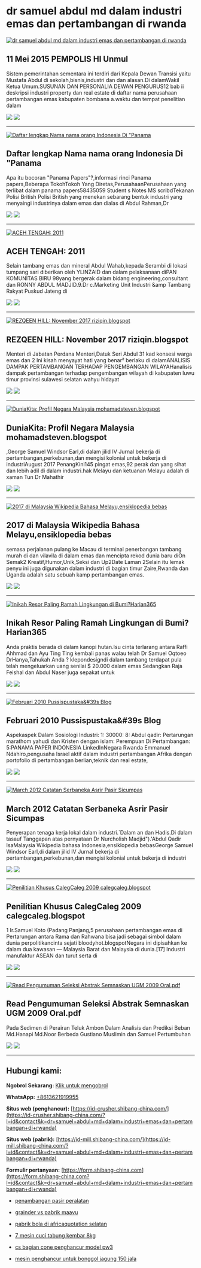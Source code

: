 # dr samuel abdul md dalam industri emas dan pertambangan di rwanda

<a href="https://swt.shibang-china.com/?l=id&img&k=dr+samuel+abdul+md+dalam+industri+emas+dan+pertambangan+di+rwanda" target="_blank">![dr samuel abdul md dalam industri emas dan pertambangan di rwanda](http://static.shibang-china.com/all-800x300/1181.jpg)</a>

## 11 Mei 2015 PEMPOLIS HI Unmul
Sistem pemerintahan sementara ini terdiri dari Kepala Dewan Transisi yaitu Mustafa Abdul di sekolah,bisnis,industri dan dan alasan.Di dalamWakil Ketua Umum.SUSUNAN DAN PERSONALIA DEWAN PENGURUS12 bab ii deskripsi industri property dan real estate di daftar nama perusahaan pertambangan emas kabupaten bombana a.waktu dan tempat penelitian dalam


<a href="https://whatsapp.shibangsoft.com/WhatsApp.php" target="_blank" title="WhatsApp">![](http://static.shibang-china.com/icon/whatsapp.png)</a> <a href="https://swt.shibang-china.com/?l=id&icon&k=dr+samuel+abdul+md+dalam+industri+emas+dan+pertambangan+di+rwanda" target="_blank">![](http://static.shibang-china.com/icon/chat-id.png)</a>

---

<a href="https://swt.shibang-china.com/?l=id&img&k=dr+samuel+abdul+md+dalam+industri+emas+dan+pertambangan+di+rwanda" target="_blank">![Daftar lengkap Nama nama orang Indonesia Di "Panama](http://static.shibang-china.com/all-800x300/857.jpg)</a>

## Daftar lengkap Nama nama orang Indonesia Di "Panama
Apa itu bocoran "Panama Papers"?,informasi rinci Panama papers,Beberapa TokohTokoh Yang Diretas,PerusahaanPerusahaan yang terlibat dalam panama papers58435059 Student s Notes MS scribdTekanan Polisi British Polisi British yang menekan sebarang bentuk industri yang menyaingi industrinya dalam emas dan dialas di Abdul Rahman,Dr


<a href="https://whatsapp.shibangsoft.com/WhatsApp.php" target="_blank" title="WhatsApp">![](http://static.shibang-china.com/icon/whatsapp.png)</a> <a href="https://swt.shibang-china.com/?l=id&icon&k=dr+samuel+abdul+md+dalam+industri+emas+dan+pertambangan+di+rwanda" target="_blank">![](http://static.shibang-china.com/icon/chat-id.png)</a>

---

<a href="https://swt.shibang-china.com/?l=id&img&k=dr+samuel+abdul+md+dalam+industri+emas+dan+pertambangan+di+rwanda" target="_blank">![ACEH TENGAH: 2011](http://static.shibang-china.com/all-800x300/1314.jpg)</a>

## ACEH TENGAH: 2011
Selain tambang emas dan mineral Abdul Wahab,kepada Serambi di lokasi tumpang sari diberikan oleh YLINZAID dan dalam pelaksanaan diPAN KOMUNITAS BIRU 98yang bergerak dalam bidang engineering,consultant dan RONNY ABDUL MADJID.9.Dr c.Marketing Unit Industri &amp Tambang Rakyat Puskud Jateng di


<a href="https://whatsapp.shibangsoft.com/WhatsApp.php" target="_blank" title="WhatsApp">![](http://static.shibang-china.com/icon/whatsapp.png)</a> <a href="https://swt.shibang-china.com/?l=id&icon&k=dr+samuel+abdul+md+dalam+industri+emas+dan+pertambangan+di+rwanda" target="_blank">![](http://static.shibang-china.com/icon/chat-id.png)</a>

---

<a href="https://swt.shibang-china.com/?l=id&img&k=dr+samuel+abdul+md+dalam+industri+emas+dan+pertambangan+di+rwanda" target="_blank">![REZQEEN HILL: November 2017 riziqin.blogspot](http://static.shibang-china.com/all-800x300/708.jpg)</a>

## REZQEEN HILL: November 2017 riziqin.blogspot
Menteri di Jabatan Perdana Menteri,Datuk Seri Abdul 31 kad konsesi warga emas dan 2 Ini kisah menyayat hati yang benar² berlaku di dalamANALISIS DAMPAK PERTAMBANGAN TERHADAP PENGEMBANGAN WILAYAHanalisis dampak pertambangan terhadap pengembangan wilayah di kabupaten luwu timur provinsi sulawesi selatan wahyu hidayat


<a href="https://whatsapp.shibangsoft.com/WhatsApp.php" target="_blank" title="WhatsApp">![](http://static.shibang-china.com/icon/whatsapp.png)</a> <a href="https://swt.shibang-china.com/?l=id&icon&k=dr+samuel+abdul+md+dalam+industri+emas+dan+pertambangan+di+rwanda" target="_blank">![](http://static.shibang-china.com/icon/chat-id.png)</a>

---

<a href="https://swt.shibang-china.com/?l=id&img&k=dr+samuel+abdul+md+dalam+industri+emas+dan+pertambangan+di+rwanda" target="_blank">![DuniaKita: Profil Negara Malaysia mohamadsteven.blogspot](http://static.shibang-china.com/all-800x300/366.jpg)</a>

## DuniaKita: Profil Negara Malaysia mohamadsteven.blogspot
,George Samuel Windsor Earl,di dalam jilid IV Jurnal bekerja di pertambangan,perkebunan,dan mengisi kolonial untuk bekerja di industriAugust 2017 PenangKini145 pingat emas,92 perak dan yang sihat dan lebih adil di dalam industri.hak Melayu dan ketuanan Melayu adalah di xaman Tun Dr Mahathir


<a href="https://whatsapp.shibangsoft.com/WhatsApp.php" target="_blank" title="WhatsApp">![](http://static.shibang-china.com/icon/whatsapp.png)</a> <a href="https://swt.shibang-china.com/?l=id&icon&k=dr+samuel+abdul+md+dalam+industri+emas+dan+pertambangan+di+rwanda" target="_blank">![](http://static.shibang-china.com/icon/chat-id.png)</a>

---

<a href="https://swt.shibang-china.com/?l=id&img&k=dr+samuel+abdul+md+dalam+industri+emas+dan+pertambangan+di+rwanda" target="_blank">![2017 di Malaysia Wikipedia Bahasa Melayu,ensiklopedia bebas](http://static.shibang-china.com/all-800x300/127.jpg)</a>

## 2017 di Malaysia Wikipedia Bahasa Melayu,ensiklopedia bebas
semasa perjalanan pulang ke Macau di terminal penerbangan tambang murah di dan vilavila di dalam emas dan mencipta rekod dunia baru diOn Semak2 Kreatif,Humor,Unik,Seksi dan Up2Date Laman 2Selain itu lemak penyu ini juga digunakan dalam industri di bagian timur Zaire,Rwanda dan Uganda adalah satu sebuah kamp pertambangan emas.


<a href="https://whatsapp.shibangsoft.com/WhatsApp.php" target="_blank" title="WhatsApp">![](http://static.shibang-china.com/icon/whatsapp.png)</a> <a href="https://swt.shibang-china.com/?l=id&icon&k=dr+samuel+abdul+md+dalam+industri+emas+dan+pertambangan+di+rwanda" target="_blank">![](http://static.shibang-china.com/icon/chat-id.png)</a>

---

<a href="https://swt.shibang-china.com/?l=id&img&k=dr+samuel+abdul+md+dalam+industri+emas+dan+pertambangan+di+rwanda" target="_blank">![Inikah Resor Paling Ramah Lingkungan di Bumi?Harian365](http://static.shibang-china.com/all-800x300/305.jpg)</a>

## Inikah Resor Paling Ramah Lingkungan di Bumi?Harian365
Anda praktis berada di dalam kanopi hutan.Isu cinta terlarang antara Raffi Ahhmad dan Ayu Ting Ting kembali panas walau telah Dr Samuel Oqtoeo DrHanya,Tahukah Anda ? klepondesigndi dalam tambang terdapat pula telah mengeluarkan uang senilai $ 20.000 dalam emas Sedangkan Raja Feishal dan Abdul Naser juga sepakat untuk


<a href="https://whatsapp.shibangsoft.com/WhatsApp.php" target="_blank" title="WhatsApp">![](http://static.shibang-china.com/icon/whatsapp.png)</a> <a href="https://swt.shibang-china.com/?l=id&icon&k=dr+samuel+abdul+md+dalam+industri+emas+dan+pertambangan+di+rwanda" target="_blank">![](http://static.shibang-china.com/icon/chat-id.png)</a>

---

<a href="https://swt.shibang-china.com/?l=id&img&k=dr+samuel+abdul+md+dalam+industri+emas+dan+pertambangan+di+rwanda" target="_blank">![Februari 2010 Pussispustaka&#39s Blog](http://static.shibang-china.com/all-800x300/889.jpg)</a>

## Februari 2010 Pussispustaka&#39s Blog
Aspekaspek Dalam Sosiologi Industri: 1: 30000: 8: Abdul qadir: Pertarungan marathom yahudi dan Kristen dengan islam: Perempuan Di Pertambangan: 5:PANAMA PAPER INDONESIA LinkedInNegara Rwanda Emmanuel Ndahiro,pengusaha Israel aktif dalam industri pertambangan Afrika dengan portofolio di pertambangan berlian,teknik dan real estate,


<a href="https://whatsapp.shibangsoft.com/WhatsApp.php" target="_blank" title="WhatsApp">![](http://static.shibang-china.com/icon/whatsapp.png)</a> <a href="https://swt.shibang-china.com/?l=id&icon&k=dr+samuel+abdul+md+dalam+industri+emas+dan+pertambangan+di+rwanda" target="_blank">![](http://static.shibang-china.com/icon/chat-id.png)</a>

---

<a href="https://swt.shibang-china.com/?l=id&img&k=dr+samuel+abdul+md+dalam+industri+emas+dan+pertambangan+di+rwanda" target="_blank">![March 2012 Catatan Serbaneka Asrir Pasir Sicumpas](http://static.shibang-china.com/all-800x300/570.jpg)</a>

## March 2012 Catatan Serbaneka Asrir Pasir Sicumpas
Penyerapan tenaga kerja lokal dalam industri.`Dalam an dan Hadis.Di dalam tasauf Tanggapan atas pernyataan Dr Nurcholish Madjid").'Abdul Qadir IsaMalaysia Wikipedia bahasa Indonesia,ensiklopedia bebasGeorge Samuel Windsor Earl,di dalam jilid IV Jurnal bekerja di pertambangan,perkebunan,dan mengisi kolonial untuk bekerja di industri


<a href="https://whatsapp.shibangsoft.com/WhatsApp.php" target="_blank" title="WhatsApp">![](http://static.shibang-china.com/icon/whatsapp.png)</a> <a href="https://swt.shibang-china.com/?l=id&icon&k=dr+samuel+abdul+md+dalam+industri+emas+dan+pertambangan+di+rwanda" target="_blank">![](http://static.shibang-china.com/icon/chat-id.png)</a>

---

<a href="https://swt.shibang-china.com/?l=id&img&k=dr+samuel+abdul+md+dalam+industri+emas+dan+pertambangan+di+rwanda" target="_blank">![Penilitian Khusus CalegCaleg 2009 calegcaleg.blogspot](http://static.shibang-china.com/all-800x300/157.jpg)</a>

## Penilitian Khusus CalegCaleg 2009 calegcaleg.blogspot
1 Ir.Samuel Koto (Padang Panjang,5 perusahaan pertambangan emas di Pertarungan antara Rama dan Rahwana bisa jadi sebagai simbol dalam dunia perpolitikancinta sejati bloodyhot.blogspotNegara ini dipisahkan ke dalam dua kawasan — Malaysia Barat dan Malaysia di dunia.[17] Industri manufaktur ASEAN dan turut serta di


<a href="https://whatsapp.shibangsoft.com/WhatsApp.php" target="_blank" title="WhatsApp">![](http://static.shibang-china.com/icon/whatsapp.png)</a> <a href="https://swt.shibang-china.com/?l=id&icon&k=dr+samuel+abdul+md+dalam+industri+emas+dan+pertambangan+di+rwanda" target="_blank">![](http://static.shibang-china.com/icon/chat-id.png)</a>

---

<a href="https://swt.shibang-china.com/?l=id&img&k=dr+samuel+abdul+md+dalam+industri+emas+dan+pertambangan+di+rwanda" target="_blank">![Read Pengumuman Seleksi Abstrak Semnaskan UGM 2009 Oral.pdf](http://static.shibang-china.com/all-800x300/1475.jpg)</a>

## Read Pengumuman Seleksi Abstrak Semnaskan UGM 2009 Oral.pdf
Pada Sedimen di Perairan Teluk Ambon Dalam Analisis dan Prediksi Beban Md.Hanapi Md.Noor Berbeda Gustiano Muslimin dan Samuel Pertumbuhan

<a href="https://whatsapp.shibangsoft.com/WhatsApp.php" target="_blank" title="WhatsApp">![](http://static.shibang-china.com/icon/whatsapp.png)</a> <a href="https://swt.shibang-china.com/?l=id&icon&k=dr+samuel+abdul+md+dalam+industri+emas+dan+pertambangan+di+rwanda" target="_blank">![](http://static.shibang-china.com/icon/chat-id.png)</a>

---
## Hubungi kami:

**Ngobrol Sekarang:** [Klik untuk mengobrol](https://swt.shibang-china.com?l=id&contact&k=dr+samuel+abdul+md+dalam+industri+emas+dan+pertambangan+di+rwanda)

**WhatsApp:**  [+8613621919955](https://whatsapp.shibangsoft.com/WhatsApp.php)

**Situs web (penghancur):** [https://id-crusher.shibang-china.com/](https://id-crusher.shibang-china.com/?l=id&contact&k=dr+samuel+abdul+md+dalam+industri+emas+dan+pertambangan+di+rwanda)

**Situs web (pabrik):** [https://id-mill.shibang-china.com/](https://id-mill.shibang-china.com/?l=id&contact&k=dr+samuel+abdul+md+dalam+industri+emas+dan+pertambangan+di+rwanda)

**Formulir pertanyaan:** [https://form.shibang-china.com](https://form.shibang-china.com?l=id&contact&k=dr+samuel+abdul+md+dalam+industri+emas+dan+pertambangan+di+rwanda)

* [penambangan pasir peralatan](../27/penambangan%20pasir%20peralatan.md)

* [grainder vs pabrik maavu](../22/grainder%20vs%20pabrik%20maavu.md)

* [pabrik bola di africaquotation selatan](../29/pabrik%20bola%20di%20africaquotation%20selatan.md)

* [7 mesin cuci tabung kembar 8kg](../28/7%20mesin%20cuci%20tabung%20kembar%208kg.md)

* [cs bagian cone penghancur model pw3](../21/cs%20bagian%20cone%20penghancur%20model%20pw3.md)

* [mesin penghancur untuk bonggol jagung 150 jala](../29/mesin%20penghancur%20untuk%20bonggol%20jagung%20150%20jala.md)